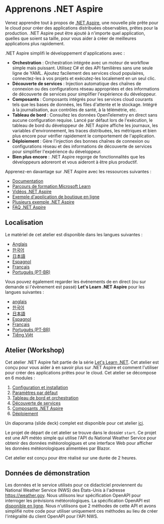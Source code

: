 ﻿# Apprenons .NET Aspire

Venez apprendre tout à propos de [.NET Aspire](https://learn.microsoft.com/dotnet/aspire/), une nouvelle pile prête pour le cloud pour créer des applications distribuées observables, prêtes pour la production.​ .NET Aspire peut être ajouté à n'importe quel application, quelles que soient sa taille, pour vous aider à créer de meilleures applications plus rapidement.​

.NET Aspire simplifi le développement d'applications avec :

- **Orchestration** : Orchestration intégrée avec un moteur de workflow simple mais puissant. Utilisez C# et des API familières sans une seule ligne de YAML. Ajoutez facilement des services cloud populaires, connectez-les à vos projets et exécutez-les localement en un seul clic.
- **Découverte de services** : Injection automatique des chaînes de connexion ou des configurations réseau appropriées et des informations de découverte de services pour simplifier l'expérience du développeur.
- **Composants** : Composants intégrés pour les services cloud courants tels que les bases de données, les files d'attente et le stockage. Intégré à la journalisation, aux contrôles de santé, à la télémétrie, etc.
- **Tableau de bord** : Consultez les données OpenTelemetry en direct sans aucune configuration requise. Lancé par défaut lors de l'exécution, le tableau de bord du développeur de .NET Aspire affiche les journaux, les variables d'environnement, les traces distribuées, les métriques et bien plus encore pour vérifier rapidement le comportement de l'application.
- **Déploiement** : Gère l'injection des bonnes chaînes de connexion ou configurations réseau et des informations de découverte de services pour simplifier l'expérience du développeur.
- **Bien plus encore** : .NET Aspire regorge de fonctionnalités que les développeurs adoreront et vous aideront à être plus productif.

Apprenez-en davantage sur .NET Aspire avec les ressources suivantes :
- [Documentation](https://learn.microsoft.com/dotnet/aspire)
- [Parcours de formation Microsoft Learn](https://learn.microsoft.com/en-us/training/paths/dotnet-aspire/)
- [Vidéos .NET Aspire](https://aka.ms/aspire/videos)
- [Exemple d'application de boutique en ligne](https://github.com/dotnet/eshop)
- [Plusieurs exemple .NET Aspire](https://learn.microsoft.com/samples/browse/?expanded=dotnet&products=dotnet-aspire)
- [FAQ .NET Aspire](https://learn.microsoft.com/dotnet/aspire/reference/aspire-faq)

## Localisation

Le matériel de cet atelier est disponible dans les langues suivantes :

- [Anglais](./README.md)
- [한국어](./README.ko.md)
- [日本語](./README.jp.md)
- [Espagnol](./README.es.md)
- [Français](./README.fr.md)
- [Português (PT-BR)](./README.pt-br.md)

Vous pouvez également regarder les événements de en direct (ou sur demande si l'évènement est passé) **Let's Learn .NET Aspire** pour les langues suivantes :

- [anglais](https://www.youtube.com/watch?v=8i3FaHChh20)
- [한국어](https://www.youtube.com/watch?v=rTpNgMaVM6g)
- [日本語](https://www.youtube.com/watch?v=Cm7mqHZJIgc)
- [Espagnol](https://www.youtube.com/watch?v=dd1Mc5bQZSo)
- [Français](https://www.youtube.com/watch?v=jJiqqVPDN4w)
- [Português (PT-BR)](https://www.youtube.com/watch?v=PUCU9ZOOgQ8)
- [Tiếng Việt](https://www.youtube.com/watch?v=48CWnYfTZhk)

## Atelier (Workshop)

Cet atelier .NET Aspire fait partie de la série [Let's Learn .NET](https://aka.ms/letslearndotnet). Cet atelier est conçu pour vous aider à en savoir plus sur .NET Aspire et comment l'utiliser pour créer des applications prêtes pour le cloud. Cet atelier se décompose en 6 modules :

1. [Configuration et installation](./workshop/localization/fr/1-setup.md)
1. [Paramètres par défaut](./workshop/localization/fr/2-servicedefaults.md)
1. [Tableau de bord et orchestration](./workshop/localization/fr/3-dashboard-apphost.md)
1. [Découverte de services](./workshop/localization/fr/4-servicediscovery.md)
1. [Composants .NET Aspire](./workshop/localization/fr/5-components.md)
1. [Déploiement](./workshop/localization/fr/6-deployment.md)

Un diaporama (slide deck) complet est disponible pour cet atelier [ici](./workshop/localization/fr/AspireWorkshop.pptx).

Le projet de départ de cet atelier se trouve dans le dossier `start`. Ce projet est une API météo simple qui utilise l'API du National Weather Service pour obtenir des données météorologiques et une interface Web pour afficher les données météorologiques alimentées par Blazor.

Cet atelier est conçu pour être réalisé sur une durée de 2 heures.

## Données de démonstration

Les données et le service utilisés pour ce didacticiel proviennent du National Weather Service (NWS) des États-Unis à l'adresse https://weather.gov. Nous utilisons leur spécification OpenAPI pour interroger les prévisions météorologiques. La spécification OpenAPI est [disponible en ligne](https://www.weather.gov/documentation/services-web-api). Nous n'utilisons que 2 méthodes de cette API et avons simplifié notre code pour utiliser uniquement ces méthodes au lieu de créer l'intégralité du client OpenAPI pour l'API NWS.

